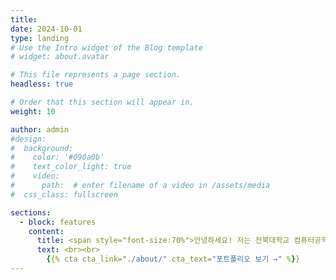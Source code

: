```yaml
---
title:
date: 2024-10-01
type: landing
# Use the Intro widget of the Blog template
# widget: about.avatar

# This file represents a page section.
headless: true

# Order that this section will appear in.
weight: 10

author: admin
#design:
#  background:
#    color: '#090a0b'
#    text_color_light: true
#    video:
#      path:  # enter filename of a video in /assets/media
#  css_class: fullscreen

sections:
  - block: features
    content:
      title: <span style="font-size:70%">안녕하세요! 저는 전북대학교 컴퓨터공학부에 재학중인 유수현입니다. </span>
      text: <br><br>
        {{% cta cta_link="./about/" cta_text="포트폴리오 보기 →" %}}
---
```


<!--
👋 안녕하세요!
{style="font-size: 1.2rem; background: #FFB76B; background: linear-gradient(to right, #FFB76B 0%, #FFA73D 30%, #FF7C00 60%, #FF7F04 100%); -webkit-background-clip: text; -webkit-text-fill-color: transparent;"}

저는 전북대학교 컴퓨터공학부에 재학 중인 **유수현**이라고 합니다.
{style="font-size: 1.2rem; background: #FFB76B; background: linear-gradient(to right, #FFB76B 0%, #FFA73D 30%, #FF7C00 60%, #FF7F04 100%); -webkit-background-clip: text; -webkit-text-fill-color: transparent;"}

여기에서 제 [포트폴리오](/about/)를 확인하세요😍 -->
